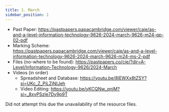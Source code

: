 ```yaml
---
title: 1. March
sidebar_position: 1
---
```


- Past Paper: https://pastpapers.papacambridge.com/viewer/caie/as-and-a-level-information-technology-9626-2024-march-9626-m24-qp-02-pdf
- Marking Scheme: https://pastpapers.papacambridge.com/viewer/caie/as-and-a-level-information-technology-9626-2024-march-9626-m24-ms-2-pdf
- Files (no-where to be found): https://pastpapers.co/cie/?dir=A-Level/Information-Technology-9626/2024-March
- Videos (in order)
    - Spreadsheet and Database: https://youtu.be/8lEWXx8tZSY?si=UKc_Z_PiLZjNIJeh
    - Video Editing: https://youtu.be/yKCQNw_qnjM?si=_8xvPSzle7Dy9p9T

Did not attempt this due the unavailability of the resource files.
